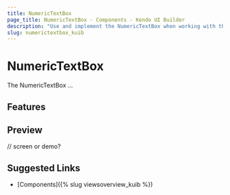 ```yaml
---
title: NumericTextBox
page_title: NumericTextBox - Components - Kendo UI Builder
description: "Use and implement the NumericTextBox when working with the Kendo UI Builder tool for creating and managing Angular and AngularJS-based web applications."
slug: numerictextbox_kuib
---
```


# NumericTextBox

The NumericTextBox ...

## Features


## Preview

// screen or demo?

## Suggested Links

* [Components]({% slug viewsoverview_kuib %})
